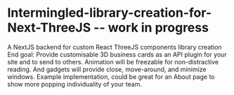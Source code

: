 # Intermingled-library-creation-for-Next-ThreeJS -- work in progress 
A NextJS backend for custom React ThreeJS components library creation
End goal: Provide customisable 3D business cards as an API plugin for your site and to send to others.
Animation will be freezable for non-distractive reading. And gadgets will provide close, move-around, and minimize windows.
Example implementation, could be great for an About page to show more popping individuality of your team. 

